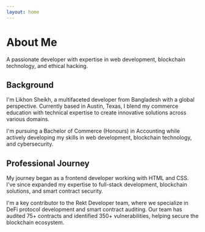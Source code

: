 ```yaml
---
layout: home
---
```


# About Me

A passionate developer with expertise in web development, blockchain technology, and ethical hacking.

## Background

I'm Likhon Sheikh, a multifaceted developer from Bangladesh with a global perspective. Currently based in Austin, Texas, I blend my commerce education with technical expertise to create innovative solutions across various domains.

I'm pursuing a Bachelor of Commerce (Honours) in Accounting while actively developing my skills in web development, blockchain technology, and cybersecurity.

## Professional Journey

My journey began as a frontend developer working with HTML and CSS. I've since expanded my expertise to full-stack development, blockchain solutions, and smart contract security.

I'm a key contributor to the Rekt Developer team, where we specialize in DeFi protocol development and smart contract auditing. Our team has audited 75+ contracts and identified 350+ vulnerabilities, helping secure the blockchain ecosystem.
